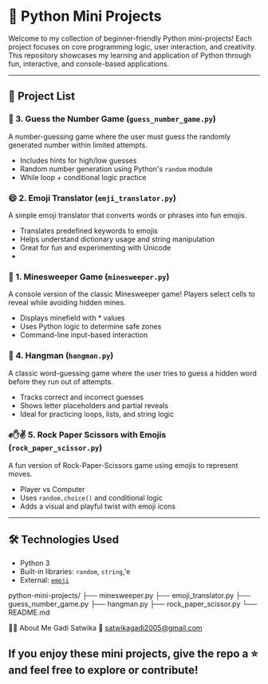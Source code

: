 # 🐍 Python Mini Projects

Welcome to my collection of beginner-friendly Python mini-projects! Each project focuses on core programming logic, user interaction, and creativity. This repository showcases my learning and application of Python through fun, interactive, and console-based applications.

---

## 📁 Project List
### 🔢 3. Guess the Number Game (`guess_number_game.py`)
A number-guessing game where the user must guess the randomly generated number within limited attempts.

- Includes hints for high/low guesses
- Random number generation using Python's `random` module
- While loop + conditional logic practice

### 😄 2. Emoji Translator (`emji_translator.py`)
A simple emoji translator that converts words or phrases into fun emojis.

- Translates predefined keywords to emojis
- Helps understand dictionary usage and string manipulation
- Great for fun and experimenting with Unicode
- 
### 🎯 1. Minesweeper Game (`minesweeper.py`)
A console version of the classic Minesweeper game! Players select cells to reveal while avoiding hidden mines.

- Displays minefield with * values
- Uses Python logic to determine safe zones
- Command-line input-based interaction


### 👻 4. Hangman (`hangman.py`)
A classic word-guessing game where the user tries to guess a hidden word before they run out of attempts.

- Tracks correct and incorrect guesses
- Shows letter placeholders and partial reveals
- Ideal for practicing loops, lists, and string logic

### ✊✋✌️ 5. Rock Paper Scissors with Emojis (`rock_paper_scissor.py`)
A fun version of Rock-Paper-Scissors game using emojis to represent moves.

- Player vs Computer
- Uses `random.choice()` and conditional logic
- Adds a visual and playful twist with emoji icons

---

## 🛠️ Technologies Used

- Python 3
- Built-in libraries: `random`, `string`,'e
- External: [`emoji`](https://pypi.org/project/emoji/)

python-mini-projects/
├── minesweeper.py
├── emoji_translator.py
├── guess_number_game.py
├── hangman.py
├── rock_paper_scissor.py
└── README.md

👩‍💻 About Me
Gadi Satwika
📧 satwikagadi2005@gmail.com

If you enjoy these mini projects, give the repo a ⭐ and feel free to explore or contribute!
---

